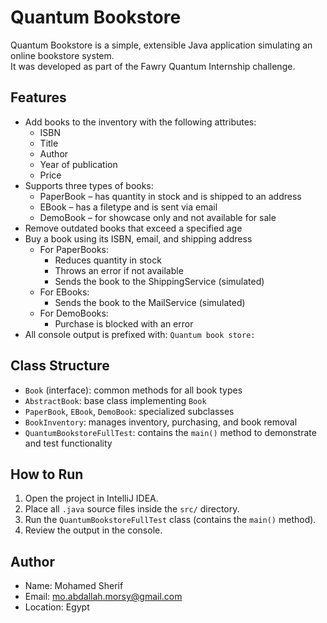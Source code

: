 # Quantum Bookstore

Quantum Bookstore is a simple, extensible Java application simulating an online bookstore system.  
It was developed as part of the Fawry Quantum Internship challenge.

## Features

- Add books to the inventory with the following attributes:
  - ISBN
  - Title
  - Author
  - Year of publication
  - Price
- Supports three types of books:
  - PaperBook – has quantity in stock and is shipped to an address
  - EBook – has a filetype and is sent via email
  - DemoBook – for showcase only and not available for sale
- Remove outdated books that exceed a specified age
- Buy a book using its ISBN, email, and shipping address
  - For PaperBooks:
    - Reduces quantity in stock
    - Throws an error if not available
    - Sends the book to the ShippingService (simulated)
  - For EBooks:
    - Sends the book to the MailService (simulated)
  - For DemoBooks:
    - Purchase is blocked with an error
- All console output is prefixed with: `Quantum book store:`

## Class Structure

- `Book` (interface): common methods for all book types
- `AbstractBook`: base class implementing `Book`
- `PaperBook`, `EBook`, `DemoBook`: specialized subclasses
- `BookInventory`: manages inventory, purchasing, and book removal
- `QuantumBookstoreFullTest`: contains the `main()` method to demonstrate and test functionality


## How to Run

1. Open the project in IntelliJ IDEA.
2. Place all `.java` source files inside the `src/` directory.
3. Run the `QuantumBookstoreFullTest` class (contains the `main()` method).
4. Review the output in the console.

## Author

- Name: Mohamed Sherif  
- Email: mo.abdallah.morsy@gmail.com  
- Location: Egypt

